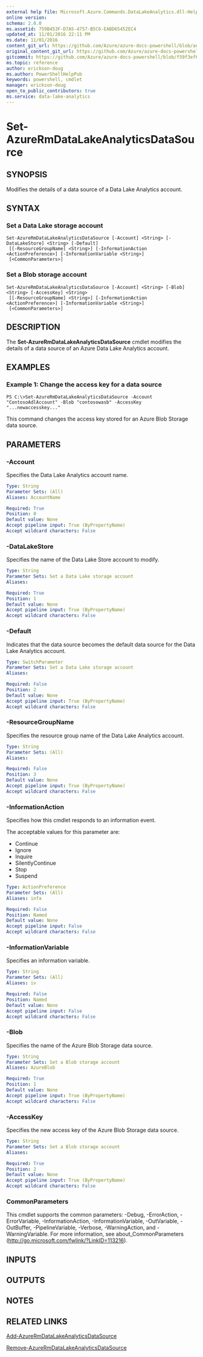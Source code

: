 ```yaml
---
external help file: Microsoft.Azure.Commands.DataLakeAnalytics.dll-Help.xml
online version:
schema: 2.0.0
ms.assetid: 759B453F-D7A5-4757-B5C6-EABD65452EC4
updated_at: 11/01/2016 22:11 PM
ms.date: 11/01/2016
content_git_url: https://github.com/Azure/azure-docs-powershell/blob/anne2017/azureps-cmdlets-docs/ResourceManager/AzureRM.DataLakeAnalytics/v1.1.4/Set-AzureRmDataLakeAnalyticsDataSource.md
original_content_git_url: https://github.com/Azure/azure-docs-powershell/blob/anne2017/azureps-cmdlets-docs/ResourceManager/AzureRM.DataLakeAnalytics/v1.1.4/Set-AzureRmDataLakeAnalyticsDataSource.md
gitcommit: https://github.com/Azure/azure-docs-powershell/blob/f59f3ef60bc592383812213e69fd77ba950759ed
ms.topic: reference
author: erickson-doug
ms.author: PowerShellHelpPub
keywords: powershell, cmdlet
manager: erickson-doug
open_to_public_contributors: true
ms.service: data-lake-analytics
---
```


# Set-AzureRmDataLakeAnalyticsDataSource

## SYNOPSIS
Modifies the details of a data source of a Data Lake Analytics account.

## SYNTAX

### Set a Data Lake storage account
```
Set-AzureRmDataLakeAnalyticsDataSource [-Account] <String> [-DataLakeStore] <String> [-Default]
 [[-ResourceGroupName] <String>] [-InformationAction <ActionPreference>] [-InformationVariable <String>]
 [<CommonParameters>]
```

### Set a Blob storage account
```
Set-AzureRmDataLakeAnalyticsDataSource [-Account] <String> [-Blob] <String> [-AccessKey] <String>
 [[-ResourceGroupName] <String>] [-InformationAction <ActionPreference>] [-InformationVariable <String>]
 [<CommonParameters>]
```

## DESCRIPTION
The **Set-AzureRmDataLakeAnalyticsDataSource** cmdlet modifies the details of a data source of an Azure Data Lake Analytics account.

## EXAMPLES

### Example 1: Change the access key for a data source
```
PS C:\>Set-AzureRmDataLakeAnalyticsDataSource -Account "ContosoAdlAccount" -Blob "contosowasb" -AccessKey "...newaccesskey..."
```

This command changes the access key stored for an Azure Blob Storage data source.

## PARAMETERS

### -Account
Specifies the Data Lake Analytics account name.

```yaml
Type: String
Parameter Sets: (All)
Aliases: AccountName

Required: True
Position: 0
Default value: None
Accept pipeline input: True (ByPropertyName)
Accept wildcard characters: False
```

### -DataLakeStore
Specifies the name of the Data Lake Store account to modify.

```yaml
Type: String
Parameter Sets: Set a Data Lake storage account
Aliases: 

Required: True
Position: 1
Default value: None
Accept pipeline input: True (ByPropertyName)
Accept wildcard characters: False
```

### -Default
Indicates that the data source becomes the default data source for the Data Lake Analytics account.

```yaml
Type: SwitchParameter
Parameter Sets: Set a Data Lake storage account
Aliases: 

Required: False
Position: 2
Default value: None
Accept pipeline input: True (ByPropertyName)
Accept wildcard characters: False
```

### -ResourceGroupName
Specifies the resource group name of the Data Lake Analytics account.

```yaml
Type: String
Parameter Sets: (All)
Aliases: 

Required: False
Position: 3
Default value: None
Accept pipeline input: True (ByPropertyName)
Accept wildcard characters: False
```

### -InformationAction
Specifies how this cmdlet responds to an information event.

The acceptable values for this parameter are:

- Continue
- Ignore
- Inquire
- SilentlyContinue
- Stop
- Suspend

```yaml
Type: ActionPreference
Parameter Sets: (All)
Aliases: infa

Required: False
Position: Named
Default value: None
Accept pipeline input: False
Accept wildcard characters: False
```

### -InformationVariable
Specifies an information variable.

```yaml
Type: String
Parameter Sets: (All)
Aliases: iv

Required: False
Position: Named
Default value: None
Accept pipeline input: False
Accept wildcard characters: False
```

### -Blob
Specifies the name of the Azure Blob Storage data source.

```yaml
Type: String
Parameter Sets: Set a Blob storage account
Aliases: AzureBlob

Required: True
Position: 1
Default value: None
Accept pipeline input: True (ByPropertyName)
Accept wildcard characters: False
```

### -AccessKey
Specifies the new access key of the Azure Blob Storage data source.

```yaml
Type: String
Parameter Sets: Set a Blob storage account
Aliases: 

Required: True
Position: 2
Default value: None
Accept pipeline input: True (ByPropertyName)
Accept wildcard characters: False
```

### CommonParameters
This cmdlet supports the common parameters: -Debug, -ErrorAction, -ErrorVariable, -InformationAction, -InformationVariable, -OutVariable, -OutBuffer, -PipelineVariable, -Verbose, -WarningAction, and -WarningVariable. For more information, see about_CommonParameters (http://go.microsoft.com/fwlink/?LinkID=113216).

## INPUTS

## OUTPUTS

## NOTES

## RELATED LINKS

[Add-AzureRmDataLakeAnalyticsDataSource](./Add-AzureRmDataLakeAnalyticsDataSource.md)

[Remove-AzureRmDataLakeAnalyticsDataSource](./Remove-AzureRmDataLakeAnalyticsDataSource.md)



